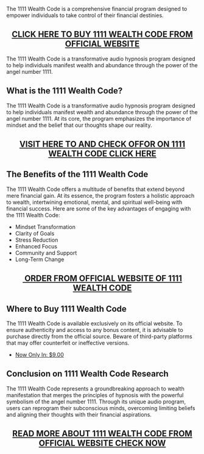 <p>The 1111 Wealth Code is a comprehensive financial program designed to empower individuals to take control of their financial destinies.</p>
<h2 style="text-align: center;"><a href="https://sale365day.com/order-1111-wealth-code">CLICK HERE TO BUY 1111 WEALTH CODE FROM OFFICIAL WEBSITE</a></h2>
<p>The 1111 Wealth Code is a transformative audio hypnosis program designed to help individuals manifest wealth and abundance through the power of the angel number 1111.</p>
<h2 style="text-align: left;">What is the 1111 Wealth Code?</h2>
<p style="text-align: left;">The 1111 Wealth Code is a transformative audio hypnosis program designed to help individuals manifest wealth and abundance through the power of the angel number 1111. At its core, the program emphasizes the importance of mindset and the belief that our thoughts shape our reality.</p>
<h2 style="text-align: center;"><a href="https://sale365day.com/order-1111-wealth-code">VISIT HERE TO AND CHECK OFFOR ON 1111 WEALTH CODE CLICK HERE</a> </h2>
<h2 style="text-align: left;">The Benefits of the 1111 Wealth Code</h2>
<p style="text-align: left;">The 1111 Wealth Code offers a multitude of benefits that extend beyond mere financial gain. At its essence, the program fosters a holistic approach to wealth, intertwining emotional, mental, and spiritual well-being with financial success. Here are some of the key advantages of engaging with the 1111 Wealth Code:</p>
<ul style="text-align: left;">
<li>Mindset Transformation</li>
<li>Clarity of Goals</li>
<li>Stress Reduction</li>
<li>Enhanced Focus</li>
<li>Community and Support</li>
<li>Long-Term Change</li>
</ul>
<h2 style="text-align: center;"><a href="https://sale365day.com/order-1111-wealth-code">&nbsp;ORDER FROM OFFICIAL WEBSITE OF 1111 WEALTH CODE</a></h2>
<h2 style="text-align: left;">Where to Buy 1111 Wealth Code</h2>
<p style="text-align: left;">The 1111 Wealth Code is available exclusively on its official website. To ensure authenticity and access to any bonus content, it is advisable to purchase directly from the official source. Beware of third-party platforms that may offer counterfeit or ineffective versions.</p>
<ul style="text-align: left;">
<li><a href="https://sale365day.com/order-1111-wealth-code">Now Only In: $9.00</a></li>
</ul>
<h2 style="text-align: left;">Conclusion on 1111 Wealth Code Research</h2>
<p style="text-align: left;">The 1111 Wealth Code represents a groundbreaking approach to wealth manifestation that merges the principles of hypnosis with the powerful symbolism of the angel number 1111. Through its unique audio program, users can reprogram their subconscious minds, overcoming limiting beliefs and aligning their thoughts with their financial aspirations.</p>
<h2 style="text-align: center;"><a href="https://sale365day.com/order-1111-wealth-code">READ MORE ABOUT 1111 WEALTH CODE FROM OFFICIAL WEBSITE CHECK NOW</a></h2>
